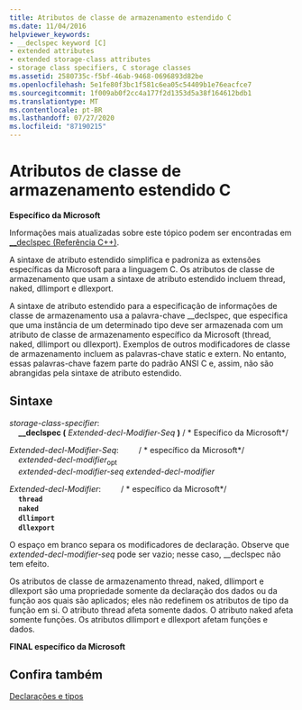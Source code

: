 ```yaml
---
title: Atributos de classe de armazenamento estendido C
ms.date: 11/04/2016
helpviewer_keywords:
- __declspec keyword [C]
- extended attributes
- extended storage-class attributes
- storage class specifiers, C storage classes
ms.assetid: 2580735c-f5bf-46ab-9468-0696893d82be
ms.openlocfilehash: 5e1fe80f3bc1f581c6ea05c54409b1e76eacfce7
ms.sourcegitcommit: 1f009ab0f2cc4a177f2d1353d5a38f164612bdb1
ms.translationtype: MT
ms.contentlocale: pt-BR
ms.lasthandoff: 07/27/2020
ms.locfileid: "87190215"
---
```

# <a name="c-extended-storage-class-attributes"></a>Atributos de classe de armazenamento estendido C

**Específico da Microsoft**

Informações mais atualizadas sobre este tópico podem ser encontradas em [__declspec (Referência C++)](../cpp/declspec.md).

A sintaxe de atributo estendido simplifica e padroniza as extensões específicas da Microsoft para a linguagem C. Os atributos de classe de armazenamento que usam a sintaxe de atributo estendido incluem thread, naked, dllimport e dllexport.

A sintaxe de atributo estendido para a especificação de informações de classe de armazenamento usa a palavra-chave __declspec, que especifica que uma instância de um determinado tipo deve ser armazenada com um atributo de classe de armazenamento específico da Microsoft (thread, naked, dllimport ou dllexport). Exemplos de outros modificadores de classe de armazenamento incluem as palavras-chave static e extern. No entanto, essas palavras-chave fazem parte do padrão ANSI C e, assim, não são abrangidas pela sintaxe de atributo estendido.

## <a name="syntax"></a>Sintaxe

*storage-class-specifier*:<br/>
&nbsp;&nbsp;&nbsp;&nbsp;**__declspec (** *Extended-decl-Modifier-Seq* **)**  / \* Específico da Microsoft\*/

*Extended-decl-Modifier-Seq*: &nbsp; &nbsp; &nbsp; &nbsp; / \* específico da Microsoft\*/<br/>
&nbsp;&nbsp;&nbsp;&nbsp;*extended-decl-modifier*<sub>opt</sub><br/>
&nbsp;&nbsp;&nbsp;&nbsp;*extended-decl-modifier-seq* *extended-decl-modifier*

*Extended-decl-Modifier*: &nbsp; &nbsp; &nbsp; &nbsp; / \* específico da Microsoft\*/<br/>
&nbsp;&nbsp;&nbsp;&nbsp;**`thread`**<br/>
&nbsp;&nbsp;&nbsp;&nbsp;**`naked`**<br/>
&nbsp;&nbsp;&nbsp;&nbsp;**`dllimport`**<br/>
&nbsp;&nbsp;&nbsp;&nbsp;**`dllexport`**

O espaço em branco separa os modificadores de declaração. Observe que *extended-decl-modifier-seq* pode ser vazio; nesse caso, __declspec não tem efeito.

Os atributos de classe de armazenamento thread, naked, dllimport e dllexport são uma propriedade somente da declaração dos dados ou da função aos quais são aplicados; eles não redefinem os atributos de tipo da função em si. O atributo thread afeta somente dados. O atributo naked afeta somente funções. Os atributos dllimport e dllexport afetam funções e dados.

**FINAL específico da Microsoft**

## <a name="see-also"></a>Confira também

[Declarações e tipos](../c-language/declarations-and-types.md)
